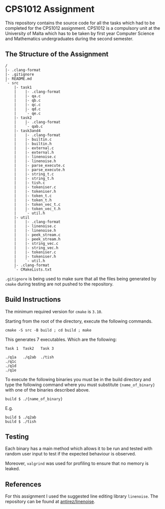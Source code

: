 # CPS1012 Assignment

This repository contains the source code for all the tasks which
had to be completed for the CPS1012 assignment. CPS1012 is a
compulsory unit at the University of Malta which has to be
taken by first year Computer Science and Mathematics undergraduates
during the second semester.

## The Structure of the Assignment

```
/
|- .clang-format
|- .gitignore
|- README.md
`- src
    |- task1
    |    |- .clang-format
    |    |- qa.c
    |    |- qb.c
    |    |- qc.c
    |    |- qd.c
    |    `- qe.c
    |- task2
    |    |- .clang-format
    |    `- qab.c
    |- task3and4
    |    |- .clang-format
    |    |- builtin.c
    |    |- builtin.h
    |    |- external.c
    |    |- external.h
    |    |- linenoise.c
    |    |- linenoise.h
    |    |- parse_execute.c
    |    |- parse_execute.h
    |    |- string_t.c
    |    |- string_t.h
    |    |- tish.c
    |    |- tokeniser.c
    |    |- tokeniser.h
    |    |- token_t.c
    |    |- token_t.h
    |    |- token_vec_t.c
    |    |- token_vec_t.h
    |    `- util.h
    |- util
    |    |- .clang-format
    |    |- linenoise.c
    |    |- linenoise.h
    |    |- peek_stream.c
    |    |- peek_stream.h
    |    |- string_vec.c
    |    |- string_vec.h
    |    |- tokeniser.c
    |    |- tokeniser.h
    |    `- util.h
    |- .clang-format
    `- CMakeLists.txt
```

`.gitignore` is being used to make sure that all the files being generated by
`cmake` during testing are not pushed to the repository.

## Build Instructions

The minimum required version for `cmake` is `3.10`.

Starting from the root of the directory, execute the following commands.

```
cmake -S src -B build ; cd build ; make
```

This generates 7 executables. Which are the following:

```
Task 1  Task2   Task 3

./q1a   ./q2ab  ./tish
./q1c
./q1d
./q1e
```

To execute the following binaries you must be in the build
directory and type the following command where you must
substitute `{name_of_binary}` with one of the binaries described
above.

```
build $ ./{name_of_binary}
```

E.g.

```
build $ ./q2ab
build $ ./tish
```

## Testing

Each binary has a main method which allows it to be run and
tested with random user input to test if the expected behaviour
is observed.

Moreover, `valgrind` was used for profiling to ensure that no
memory is leaked.

## References

For this assignment I used the suggested line editing library
`linenoise`. The repository can be found at
[antirez/linenoise](https://github.com/antirez/linenoise).
